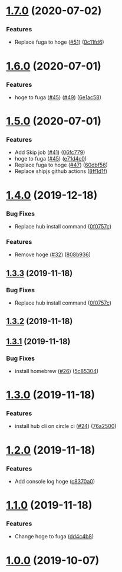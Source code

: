 # [1.7.0](https://github.com/dkimura/release-sandbox/compare/v1.6.0...v1.7.0) (2020-07-02)


### Features

* Replace fuga to hoge ([#51](https://github.com/dkimura/release-sandbox/issues/51)) ([0c11fd6](https://github.com/dkimura/release-sandbox/commit/0c11fd61f1a69f5776a940ed9173f3da3b0573d9))



# [1.6.0](https://github.com/dkimura/release-sandbox/compare/v1.5.0...v1.6.0) (2020-07-01)


### Features

* hoge to fuga ([#45](https://github.com/dkimura/release-sandbox/issues/45)) ([#49](https://github.com/dkimura/release-sandbox/issues/49)) ([6e1ac58](https://github.com/dkimura/release-sandbox/commit/6e1ac586920aa101fb025b7e819ccb1c63018ba9))



# [1.5.0](https://github.com/dkimura/release-sandbox/compare/v1.4.0...v1.5.0) (2020-07-01)


### Features

* Add Skip job ([#41](https://github.com/dkimura/release-sandbox/issues/41)) ([06fc779](https://github.com/dkimura/release-sandbox/commit/06fc779e05a5102ad3f2643c5aee7bb4e827a408))
* hoge to fuga ([#45](https://github.com/dkimura/release-sandbox/issues/45)) ([e71d4c0](https://github.com/dkimura/release-sandbox/commit/e71d4c0248dbba0c5355879d68364b7a3156cf10))
* Replace fuga to hoge ([#47](https://github.com/dkimura/release-sandbox/issues/47)) ([60dbf56](https://github.com/dkimura/release-sandbox/commit/60dbf56251946765790b42668c226cc3cd4fa115))
* Replace shipjs github actions ([8ff1d1f](https://github.com/dkimura/release-sandbox/commit/8ff1d1fdf5d764606b0469b850a3354f51aaaac0))



# [1.4.0](https://github.com/dkimura/release-sandbox/compare/v1.3.2...v1.4.0) (2019-12-18)


### Bug Fixes

* Replace hub install command ([0f0757c](https://github.com/dkimura/release-sandbox/commit/0f0757c4b0d7e2f5bd0ca004690aa329c466440d))


### Features

* Remove hoge ([#32](https://github.com/dkimura/release-sandbox/issues/32)) ([808b936](https://github.com/dkimura/release-sandbox/commit/808b936dd15a335279260ca2328ce1de839de611))



## [1.3.3](https://github.com/dkimura/release-sandbox/compare/v1.3.2...v1.3.3) (2019-11-18)


### Bug Fixes

* Replace hub install command ([0f0757c](https://github.com/dkimura/release-sandbox/commit/0f0757c4b0d7e2f5bd0ca004690aa329c466440d))



## [1.3.2](https://github.com/dkimura/release-sandbox/compare/v1.3.1...v1.3.2) (2019-11-18)



## [1.3.1](https://github.com/dkimura/release-sandbox/compare/v1.3.0...v1.3.1) (2019-11-18)


### Bug Fixes

* install homebrew ([#26](https://github.com/dkimura/release-sandbox/issues/26)) ([5c85304](https://github.com/dkimura/release-sandbox/commit/5c85304ec666fc361c30b6406bfdd733db8ff7aa))



# [1.3.0](https://github.com/dkimura/release-sandbox/compare/v1.2.0...v1.3.0) (2019-11-18)


### Features

* install hub cli on circle ci ([#24](https://github.com/dkimura/release-sandbox/issues/24)) ([76a2500](https://github.com/dkimura/release-sandbox/commit/76a2500bb78fc4bf5aba9c9f201fd8fbed16d940))



# [1.2.0](https://github.com/dkimura/release-sandbox/compare/v1.1.0...v1.2.0) (2019-11-18)


### Features

* Add console log hoge ([c8370a0](https://github.com/dkimura/release-sandbox/commit/c8370a07d49baac8595a50f00228a99a95b73165))



# [1.1.0](https://github.com/dkimura/release-sandbox/compare/v1.0.1...v1.1.0) (2019-11-18)


### Features

* Change hoge to fuga ([dd4c4b8](https://github.com/dkimura/release-sandbox/commit/dd4c4b8a8b0c9ac96d460227090335886c36cb50))



# [1.0.0](https://github.com/dkimura/release-sandbox/compare/1.0.1...v1.0.0) (2019-10-07)
